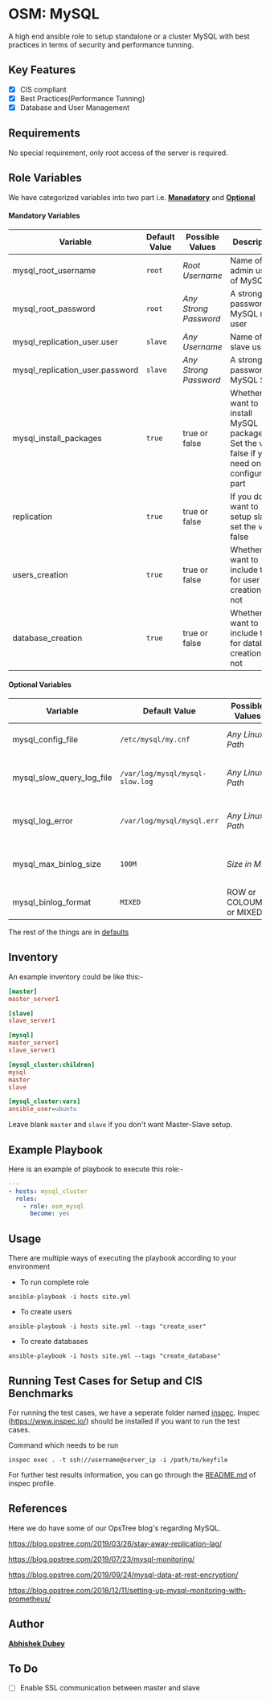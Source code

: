# OSM: MySQL

A high end ansible role to setup standalone or a cluster MySQL with best practices in terms of security and performance tunning.

## Key Features

- [X] CIS compliant
- [X] Best Practices(Performance Tunning)
- [X] Database and User Management

## Requirements

No special requirement, only root access of the server is required.

## Role Variables

We have categorized variables into two part i.e. **[Manadatory]()** and **[Optional]()**

#### Mandatory Variables

|**Variable**|**Default Value**|**Possible Values**|**Description**|
|------------|-----------------|-------------------|---------------|
|mysql_root_username| `root` | *Root Username* | Name of the admin user of MySQL |
|mysql_root_password| `root` | *Any Strong Password* | A strong password for MySQL root user |
|mysql_replication_user.user | `slave` | *Any Username* | Name of the slave user |
|mysql_replication_user.password | `slave` | *Any Strong Password* | A strong password for MySQL Slave |
|mysql_install_packages | `true` | true or false | Whether you want to install MySQL packages. Set the value false if you need only configuration part |
|replication | `true` | true or false | If you don't want to setup slave, set the value false |
|users_creation | `true` | true or false | Whether you want to include tasks for user creation or not |
|database_creation | `true` | true or false | Whether you want to include tasks for database creation or not |

#### Optional Variables

|**Variable**|**Default Value**|**Possible Values**|**Description**|
|------------|-----------------|-------------------|---------------|
|mysql_config_file| `/etc/mysql/my.cnf` | *Any Linux Path* | Configuration file location of MySQL |
|mysql_slow_query_log_file | `/var/log/mysql/mysql-slow.log` | *Any Linux Path* | Log file location of MySQL slow query |
|mysql_log_error | `/var/log/mysql/mysql.err` | *Any Linux Path* | Log file location of MySQL errors |
|mysql_max_binlog_size | `100M` | *Size in MB* | Maximum size of bin log files in MySQL |
|mysql_binlog_format | `MIXED` | ROW or COLOUMN or MIXED | Binlog format of MySQL |

The rest of the things are in [defaults](./defaults/main.yml)

## Inventory

An example inventory could be like this:-

```ini
[master]
master_server1

[slave]
slave_server1

[mysql]
master_server1
slave_server1

[mysql_cluster:children]
mysql
master
slave

[mysql_cluster:vars]
ansible_user=ubuntu
```

Leave blank `master` and `slave` if you don't want Master-Slave setup.

## Example Playbook

Here is an example of playbook to execute this role:-

```yaml
---
- hosts: mysql_cluster
  roles:
    - role: osm_mysql
      become: yes
```

## Usage

There are multiple ways of executing the playbook according to your environment

- To run complete role

```shell
ansible-playbook -i hosts site.yml
```

- To create users

```shell
ansible-playbook -i hosts site.yml --tags "create_user"
```

- To create databases

```shell
ansible-playbook -i hosts site.yml --tags "create_database"
```

## Running Test Cases for Setup and CIS Benchmarks

For running the test cases, we have a seperate folder named [inspec](./inspec). Inspec (https://www.inspec.io/) should be installed if you want to run the test cases.

Command which needs to be run

```shell
inspec exec . -t ssh://username@server_ip -i /path/to/keyfile
```

For further test results information, you can go through the [README.md](./inspec/README.md) of inspec profile.

## References

Here we do have some of our OpsTree blog's regarding MySQL.

https://blog.opstree.com/2019/03/26/stay-away-replication-lag/

https://blog.opstree.com/2019/07/23/mysql-monitoring/

https://blog.opstree.com/2019/09/24/mysql-data-at-rest-encryption/

https://blog.opstree.com/2018/12/11/setting-up-mysql-monitoring-with-prometheus/

## Author

**[Abhishek Dubey](abhishek.dubey@opstree.com)**

## To Do

- [ ] Enable SSL communication between master and slave
